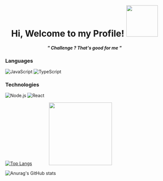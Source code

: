 <p>
  <h1 align="center"><b>Hi, Welcome to my Profile!</b> 
  <img src="https://thumbs.gfycat.com/RecklessEagerGraysquirrel-max-1mb.gif" width="100"/>
  <h4 align="center"><i>" Challenge ?  That's good for me "</i></h4>
  </h1>
  
  
  
</p>

### Languages

![JavaScript](https://img.shields.io/badge/-JavaScript-000?&logo=JavaScript)
![TypeScript](https://img.shields.io/badge/-TypeScript-000?&logo=TypeScript)

### Technologies

![Node.js](https://img.shields.io/badge/-Node.js-000?&logo=node.js)
![React](https://img.shields.io/badge/-React-000?&logo=React)

[![Top Langs](https://github-readme-stats.vercel.app/api/top-langs/?username=dauleduc2&langs_count=8&theme=radical&layout=compact)](https://github.com/anuraghazra/github-readme-stats)
<img src="https://raw.githubusercontent.com/andrejarrell/catgifs/master/images/type.gif"  width="200" style="margin-left:50px;">

![Anurag's GitHub stats](https://github-readme-stats.vercel.app/api?username=dauleduc2&show_icons=true&theme=radical)
